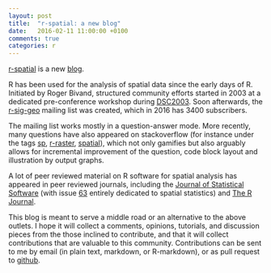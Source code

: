 ```yaml
---
layout: post
title:  "r-spatial: a new blog"
date:   2016-02-11 11:00:00 +0100
comments: true
categories: r
---
```

<script src="https://cdn.mathjax.org/mathjax/latest/MathJax.js?config=TeX-AMS-MML_HTMLorMML" type="text/javascript"></script>

<!-- This is to remind myself how to do $$\LaTeX$$ stuff in markdown, found [here](http://gastonsanchez.com/opinion/2014/02/16/Mathjax-with-jekyll/) 

Some math: $$S \times T \Rightarrow Q$$
-->

[r-spatial](https://r-spatial.org/) is a new [blog](https://en.wikipedia.org/wiki/Blog).

R has been used for the analysis of spatial data since the early
days of R. Initiated by Roger Bivand, structured community efforts
started in 2003 at a dedicated pre-conference workshop during
[DSC2003](https://www.r-project.org/conferences/DSC-2003/). Soon
afterwards, the
[r-sig-geo](https://stat.ethz.ch/mailman/listinfo/r-sig-geo)
mailing list was created, which in 2016 has 3400 subscribers.

The mailing list works mostly in a question-answer
mode.  More recently, many questions have also
appeared on stackoverflow (for instance under the tags
[sp](https://stackoverflow.com/questions/tagged/sp),
[r-raster](https://stackoverflow.com/questions/tagged/r-raster),
[spatial](https://stackoverflow.com/questions/tagged/spatial)), which
not only gamifies but also arguably allows for incremental improvement
of the question, code block layout and illustration by output graphs.

A lot of peer reviewed material on R software for spatial analysis
has appeared in peer reviewed journals, including the [Journal
of Statistical Software](http://www.jstatsoft.org/) (with issue
[63](http://www.jstatsoft.org/v63/) entirely dedicated to spatial
statistics) and [The R Journal](https://journal.r-project.org/).

This blog is meant to serve a middle road or an alternative to
the above outlets. I hope it will collect a comments, opinions,
tutorials, and discussion pieces from the those inclined
to contribute, and that it will collect contributions that are
valuable to this community. Contributions can be sent to me by email
(in plain text, markdown, or R-markdown), or as pull request to
[github](https://github.com/edzer/r-spatial/).
